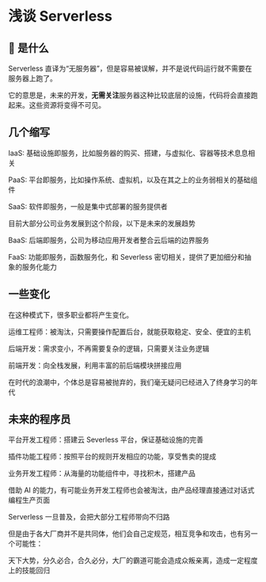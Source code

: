 # 浅谈 Serverless

## 🌟 是什么

Serverless 直译为“无服务器”，但是容易被误解，并不是说代码运行就不需要在服务器上跑了。

它的意思是，未来的开发，**无需关注**服务器这种比较底层的设施，代码将会直接跑起来。这些资源将变得不可见。

## 几个缩写

IaaS: 基础设施即服务，比如服务器的购买、搭建，与虚拟化、容器等技术息息相关

PaaS: 平台即服务，比如操作系统、虚拟机，以及在其之上的业务弱相关的基础组件

SaaS: 软件即服务，一般是集中式部署的服务提供者

目前大部分公司业务发展到这个阶段，以下是未来的发展趋势

BaaS: 后端即服务，公司为移动应用开发者整合云后端的边界服务

FaaS: 功能即服务，函数服务化，和 Severless 密切相关，提供了更加细分和抽象的服务化能力

## 一些变化

在这种模式下，很多职业都将产生变化。

运维工程师：被淘汰，只需要操作配置后台，就能获取稳定、安全、便宜的主机

后端开发：需求变小，不再需要复杂的逻辑，只需要关注业务逻辑

前端开发：向全栈发展，利用丰富的前后端模块拼接应用

在时代的浪潮中，个体总是容易被抛弃的，我们毫无疑问已经进入了终身学习的年代

## 未来的程序员

平台开发工程师：搭建云 Severless 平台，保证基础设施的完善

插件功能工程师：按照平台的规则开发相应的功能，享受售卖的提成

业务开发工程师：从海量的功能组件中，寻找积木，搭建产品

借助 AI 的能力，有可能业务开发工程师也会被淘汰，由产品经理直接通过对话式编程生产页面

Serverless 一旦普及，会把大部分工程师带向不归路

但是由于各大厂商并不是共同体，他们会自己定规范，相互竞争和攻击，也有另一个可能性：

天下大势，分久必合，合久必分，大厂的霸道可能会造成众叛亲离，造成一定程度上的技能回归
